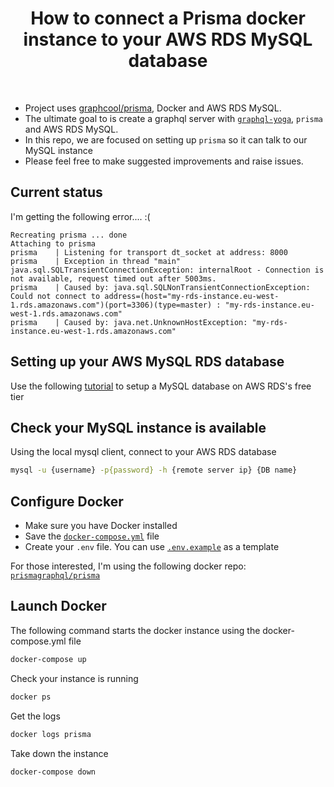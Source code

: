 <h1 align="center"><strong>How to connect a Prisma docker instance to your AWS RDS MySQL database</strong></h1>

<br />

- Project uses [graphcool/prisma](https://github.com/graphcool/prisma), Docker and AWS RDS MySQL.
- The ultimate goal to is create a graphql server with [`graphql-yoga`](https://github.com/graphcool/graphql-yoga), `prisma` and AWS RDS MySQL.
- In this repo, we are focused on setting up `prisma` so it can talk to our MySQL instance
- Please feel free to make suggested improvements and raise issues.

## Current status

I'm getting the following error....  :(

```
Recreating prisma ... done
Attaching to prisma
prisma    | Listening for transport dt_socket at address: 8000
prisma    | Exception in thread "main" java.sql.SQLTransientConnectionException: internalRoot - Connection is not available, request timed out after 5003ms.
prisma    | Caused by: java.sql.SQLNonTransientConnectionException: Could not connect to address=(host="my-rds-instance.eu-west-1.rds.amazonaws.com")(port=3306)(type=master) : "my-rds-instance.eu-west-1.rds.amazonaws.com"
prisma    | Caused by: java.net.UnknownHostException: "my-rds-instance.eu-west-1.rds.amazonaws.com"
```

## Setting up your AWS MySQL RDS database

Use the following [tutorial](https://gist.github.com/marktani/8631cb9c63d0973bcdd8bff19d6162c2) to setup a MySQL database on AWS RDS's free tier

## Check your MySQL instance is available

Using the local mysql client, connect to your AWS RDS database

```sh
mysql -u {username} -p{password} -h {remote server ip} {DB name}
```

## Configure Docker

- Make sure you have Docker installed
- Save the [`docker-compose.yml`](./docker-compose.yml) file
- Create your `.env` file. You can use [`.env.example`](./.env.example) as a template

For those interested, I'm using the following docker repo: [`prismagraphql/prisma`](https://hub.docker.com/r/prismagraphql/prisma/)

## Launch Docker

The following command starts the docker instance using the docker-compose.yml file

```sh
docker-compose up 
```

Check your instance is running
```sh
docker ps
```

Get the logs
```sh
docker logs prisma
```

Take down the instance
```sh
docker-compose down
```